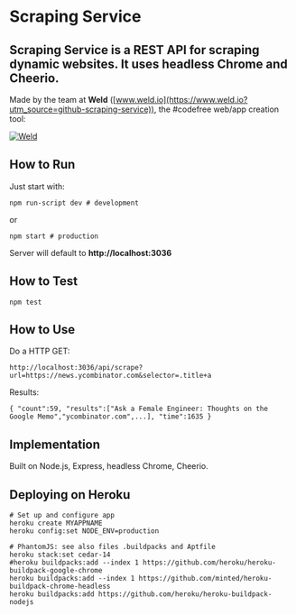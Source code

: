 # Scraping Service

**Scraping Service** is a REST API for scraping dynamic websites. It uses headless Chrome and Cheerio.
----------

Made by the team at **Weld** ([www.weld.io](https://www.weld.io?utm_source=github-scraping-service)), the #codefree web/app creation tool:

[![Weld](https://s3-eu-west-1.amazonaws.com/weld-social-and-blog/gif/weld_explained.gif?v2)](https://www.weld.io?utm_source=github-scraping-service)


## How to Run

Just start with:

	npm run-script dev # development

or

	npm start # production

Server will default to **http://localhost:3036**


## How to Test

	npm test


## How to Use

Do a HTTP GET:

	http://localhost:3036/api/scrape?url=https://news.ycombinator.com&selector=.title+a

Results:

	{ "count":59, "results":["Ask a Female Engineer: Thoughts on the Google Memo","ycombinator.com",...], "time":1635 }


## Implementation

Built on Node.js, Express, headless Chrome, Cheerio.


## Deploying on Heroku

	# Set up and configure app
	heroku create MYAPPNAME
	heroku config:set NODE_ENV=production

	# PhantomJS: see also files .buildpacks and Aptfile
	heroku stack:set cedar-14
	#heroku buildpacks:add --index 1 https://github.com/heroku/heroku-buildpack-google-chrome
	heroku buildpacks:add --index 1 https://github.com/minted/heroku-buildpack-chrome-headless
	heroku buildpacks:add https://github.com/heroku/heroku-buildpack-nodejs
